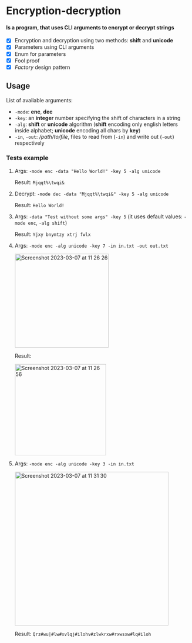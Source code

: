 
# Encryption-decryption
#### Is a program, that uses CLI arguments to encrypt or decrypt strings

- [x] Encryption and decryption using two methods: **shift** and **unicode**
- [x] Parameters using CLI arguments
- [x] Enum for parameters
- [x] Fool proof
- [x] _Factory_ design pattern

## Usage
List of available arguments:
- `-mode`: **enc**, **dec**
- `-key`: an **integer** number specifying the shift of characters in a string
- `-alg`: **shift** or **unicode** algorithm (**shift** encoding only english letters inside alphabet; **unicode** encoding all chars by **key**)
- `-in`, `-out`: _/path/to/file_, files to read from (`-in`) and write out (`-out`) respectively

### Tests example
1. Args: `-mode enc -data "Hello World!" -key 5 -alg unicode`
   
   Result: `Mjqqt%\twqi&`
   
2. Decrypt: `-mode dec -data "Mjqqt%\twqi&" -key 5 -alg unicode`
   
   Result: `Hello World!`

3. Args: `-data "Test without some args" -key 5` (it uses default values: `-mode enc`, `-alg shift`)
   
   Result: `Yjxy bnymtzy xtrj fwlx`

4. Args: `-mode enc -alg unicode -key 7 -in in.txt -out out.txt`


   <img width="255" alt="Screenshot 2023-03-07 at 11 26 26" src="https://user-images.githubusercontent.com/126724439/223379984-08e6ab30-aeff-4a25-a37f-0c8ab0932cdd.png">


   Result:


   <img width="248" alt="Screenshot 2023-03-07 at 11 26 56" src="https://user-images.githubusercontent.com/126724439/223380111-9d6a8fdc-7155-4e61-ae1b-cdc98e03a146.png">

5. Args: `-mode enc -alg unicode -key 3 -in in.txt`


   <img width="418" alt="Screenshot 2023-03-07 at 11 31 30" src="https://user-images.githubusercontent.com/126724439/223381301-83825b36-a2d4-4a71-b868-0d9067799e05.png">


   Result:
   `Qrz#wu|#lw#xvlqj#ilohv#zlwkrxw#rxwsxw#lq#iloh`
